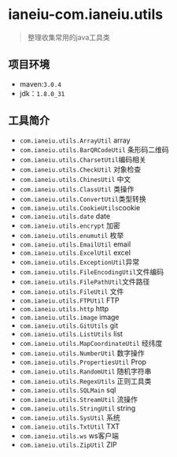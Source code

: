 # ianeiu-com.ianeiu.utils
> 整理收集常用的java工具类

## 项目环境
* maven:`3.0.4`
* jdk：`1.8.0_31`

## 工具简介
* `com.ianeiu.utils.ArrayUtil`	array
* `com.ianeiu.utils.BarQRCodeUtil`	条形码二维码
* `com.ianeiu.utils.CharsetUtil`编码相关
* `com.ianeiu.utils.CheckUtil`	对象检查
* `com.ianeiu.utils.ChinesUtil`	中文
* `com.ianeiu.utils.ClassUtil`	类操作
* `com.ianeiu.utils.ConvertUtil`类型转换
* `com.ianeiu.utils.CookieUtils`cookie
* `com.ianeiu.utils.date`		date
* `com.ianeiu.utils.encrypt`	加密
* `com.ianeiu.utils.enumutil`	枚举
* `com.ianeiu.utils.EmailUtil`	email
* `com.ianeiu.utils.ExcelUtil`	excel
* `com.ianeiu.utils.ExceptionUtil`异常
* `com.ianeiu.utils.FileEncodingUtil`文件编码
* `com.ianeiu.utils.FilePathUtil`文件路径
* `com.ianeiu.utils.FileUtil`	文件
* `com.ianeiu.utils.FTPUtil`	FTP
* `com.ianeiu.utils.http`		http
* `com.ianeiu.utils.image`		image
* `com.ianeiu.utils.GitUtils`	git
* `com.ianeiu.utils.ListUtils`	list
* `com.ianeiu.utils.MapCoordinateUtil`	经纬度
* `com.ianeiu.utils.NumberUtil`	数字操作
* `com.ianeiu.utils.PropertiesUtil`	Prop
* `com.ianeiu.utils.RandomUtil`	随机字符串
* `com.ianeiu.utils.RegexUtils`	正则工具类
* `com.ianeiu.utils.SQLMain`	sql
* `com.ianeiu.utils.StreamUtil`	流操作
* `com.ianeiu.utils.StringUtil`	string
* `com.ianeiu.utils.SysUtil`	系统
* `com.ianeiu.utils.TxtUtil`	TXT
* `com.ianeiu.utils.ws`			ws客户端
* `com.ianeiu.utils.ZipUtil`	ZIP